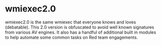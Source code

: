 # wmiexec2.0
wmiexec2.0 is the same wmiexec that everyone knows and loves (debatable).  This 2.0 version is obfuscated to avoid well known signatures from various AV engines.  It also has a handful of additional built in modules to help automate some common tasks on Red team engagements. 
